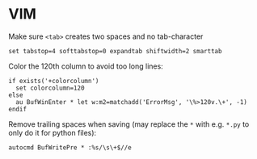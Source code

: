 # VIM

Make sure `<tab>` creates two spaces and no tab-character
~~~{.vim}
set tabstop=4 softtabstop=0 expandtab shiftwidth=2 smarttab
~~~

Color the 120th column to avoid too long lines:
~~~{.vim}
if exists('+colorcolumn')
  set colorcolumn=120
else
  au BufWinEnter * let w:m2=matchadd('ErrorMsg', '\%>120v.\+', -1)
endif
~~~

Remove trailing spaces when saving (may replace the `*` with e.g. `*.py` to only do it for python files):
~~~{.vim}
autocmd BufWritePre * :%s/\s\+$//e
~~~
